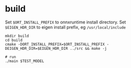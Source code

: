 # build

Set `$ORT_INSTALL_PREFIX` to onnxruntime install directory.
Set `$EIGEN_HDR_DIR` to eigen install prefix, eg `/usr/local/include`

```
mkdir build
cd build
cmake -DORT_INSTALL_PREFIX=$ORT_INSTALL_PREFIX -DEIGEN_HDR_DIR=$EIGEN_HDR_DIR ../src && make -j

# run
./main $TEST_MODEL
```
